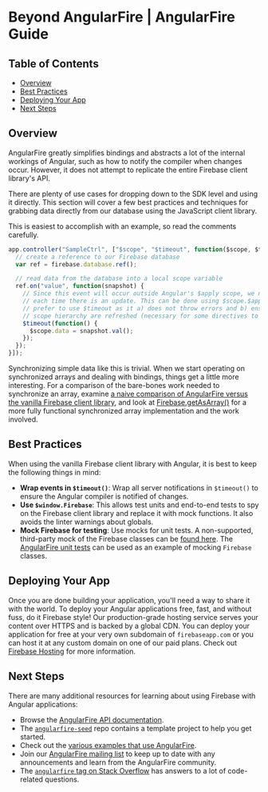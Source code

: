 # Beyond AngularFire | AngularFire Guide

## Table of Contents

* [Overview](#overview)
* [Best Practices](#best-practices)
* [Deploying Your App](#deploying-your-app)
* [Next Steps](#next-steps)


## Overview

AngularFire greatly simplifies bindings and abstracts a lot of the internal workings of Angular,
such as how to notify the compiler when changes occur. However, it does not attempt to replicate
the entire Firebase client library's API.

There are plenty of use cases for dropping down to the SDK level and using it directly. This
section will cover a few best practices and techniques for grabbing data directly from our
database using the JavaScript client library.

This is easiest to accomplish with an example, so read the comments carefully.

```js
app.controller("SampleCtrl", ["$scope", "$timeout", function($scope, $timeout) {
  // create a reference to our Firebase database
  var ref = firebase.database.ref();

  // read data from the database into a local scope variable
  ref.on("value", function(snapshot) {
    // Since this event will occur outside Angular's $apply scope, we need to notify Angular
    // each time there is an update. This can be done using $scope.$apply or $timeout. We
    // prefer to use $timeout as it a) does not throw errors and b) ensures all levels of the
    // scope hierarchy are refreshed (necessary for some directives to see the changes)
    $timeout(function() {
      $scope.data = snapshot.val();
    });
  });
}]);
```

Synchronizing simple data like this is trivial. When we start operating on synchronized arrays
and dealing with bindings, things get a little more interesting. For a comparison of the
bare-bones work needed to synchronize an array, examine
[a naive comparison of AngularFire versus the vanilla Firebase client library](https://gist.github.com/katowulf/a8466f4d66a4cea7af7c), and look at
[Firebase.getAsArray()](https://github.com/katowulf/Firebase.getAsArray) for a more
fully functional synchronized array implementation and the work involved.


## Best Practices

When using the vanilla Firebase client library with Angular, it is best to keep the following things
in mind:

* **Wrap events in `$timeout()`**: Wrap all server notifications in
`$timeout()` to ensure the Angular compiler is notified of changes.
* **Use `$window.Firebase`**: This allows test units and end-to-end
tests to spy on the Firebase client library and replace it with mock functions. It also avoids the linter warnings about
globals.
* **Mock Firebase for testing**: Use mocks for unit tests. A non-supported,
third-party mock of the Firebase classes can be
[found here](https://github.com/katowulf/mockfirebase). The
[AngularFire unit tests](https://github.com/firebase/angularfire/blob/master/tests/unit)
can be used as an example of mocking `Firebase` classes.


## Deploying Your App

Once you are done building your application, you'll need a way to share it with the world. To
deploy your Angular applications free, fast, and without fuss, do it Firebase style! Our
production-grade hosting service serves your content over HTTPS and is backed by a global CDN.
You can deploy your application for free at your very own subdomain of `firebaseapp.com`
or you can host it at any custom domain on one of our paid plans. Check out
[Firebase Hosting](https://firebase.google.com/docs/hosting/) for more information.


## Next Steps

There are many additional resources for learning about using Firebase with Angular applications:

* Browse the [AngularFire API documentation](https://angularfire.firebaseapp.com/api.html).
* The [`angularfire-seed`](https://github.com/firebase/angularfire-seed) repo contains a template
project to help you get started.
* Check out the [various examples that use AngularFire](../README.md).
* Join our [AngularFire mailing list](https://groups.google.com/forum/#!forum/firebase-angular) to
keep up to date with any announcements and learn from the AngularFire community.
* The [`angularfire` tag on Stack Overflow](http://stackoverflow.com/questions/tagged/angularfire)
has answers to a lot of code-related questions.

